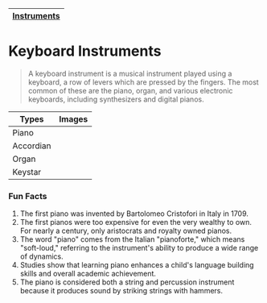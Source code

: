 | [Instruments](instruments.md) |
|------|

# Keyboard Instruments
> A keyboard instrument is a musical instrument played using a keyboard, a row of levers which are pressed by the fingers. The most common of these are the piano, organ, and various electronic keyboards, including synthesizers and digital pianos.

| Types | Images |
| ----- | ------ |
| Piano | 
| Accordian | 
| Organ |
| Keystar | 


### Fun Facts
1. The first piano was invented by Bartolomeo Cristofori in Italy in 1709.
2. The first pianos were too expensive for even the very wealthy to own. For nearly a century, only aristocrats and royalty owned pianos.
3. The word "piano" comes from the Italian "pianoforte," which means "soft-loud," referring to the instrument's ability to produce a wide range of dynamics.
4. Studies show that learning piano enhances a child's language building skills and overall academic achievement.
5. The piano is considered both a string and percussion instrument because it produces sound by striking strings with hammers.
